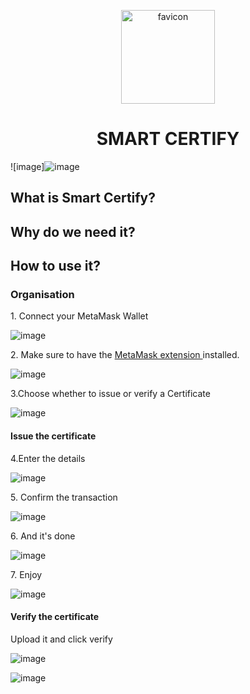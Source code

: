 
<p align="center">

  <img width="150" alt="favicon" src="https://github.com/Deflated-Pappadam/sihhack/assets/79042374/1480464d-66b2-4bae-91be-1fdc38aa52f2">
</p>
 <h1 align="center" >SMART CERTIFY</h1>
 
![image]![image](https://github.com/Deflated-Pappadam/sihhack/assets/100425953/44af7be2-d4ff-4273-8ce3-3e1bda449e0b)


<h2>What is Smart Certify?</h2>

<h2>Why do we need it?</h2>

<h2>How to use it?</h3>


### Organisation

<p>1. Connect your MetaMask Wallet</p>

![image](https://github.com/Deflated-Pappadam/sihhack/assets/79042374/ff530342-0063-4e3c-b290-d4b8c834349d)

<p>2. Make sure to have the <a href="https://chrome.google.com/webstore/detail/metamask/nkbihfbeogaeaoehlefnkodbefgpgknn?utm_source=ext_sidebar&hl=en-US">MetaMask extension </a> installed.</p>

![image](https://github.com/Deflated-Pappadam/sihhack/assets/79042374/727c9722-2561-4c5d-9dc0-c0fe0a1d6141)

<p>3.Choose whether to issue or verify a Certificate</p>

![image](https://github.com/Deflated-Pappadam/sihhack/assets/79042374/8b447d81-be48-44ff-823e-9b74e4a4af7e)

<h4>Issue the certificate</h4>

<p>4.Enter the details</p>


![image](https://github.com/Deflated-Pappadam/sihhack/assets/79042374/add149ab-6771-4929-8a93-e337f67b7538)

<p>5. Confirm the transaction</p>

![image](https://github.com/Deflated-Pappadam/sihhack/assets/79042374/5dda235c-4136-40d4-a7a1-fbf8fb772ed7)

<p>6. And it's done</p>

![image](https://github.com/Deflated-Pappadam/sihhack/assets/79042374/f046b2f8-e3c8-43fb-b3c0-7bb27bc8dcfa)

<p>7. Enjoy</p>

![image](https://github.com/Deflated-Pappadam/sihhack/assets/79042374/d1575fb3-53b7-4ef4-bb75-b94116a3d63e)

<h4>Verify the certificate</h4>

<p>Upload it and click verify</p>

![image](https://github.com/Deflated-Pappadam/sihhack/assets/79042374/1225bd85-7e7d-43fb-afea-30f759686f1e)

![image](https://github.com/Deflated-Pappadam/sihhack/assets/79042374/c5d83522-8f90-4fcc-a4b8-db9fc12d126c)



